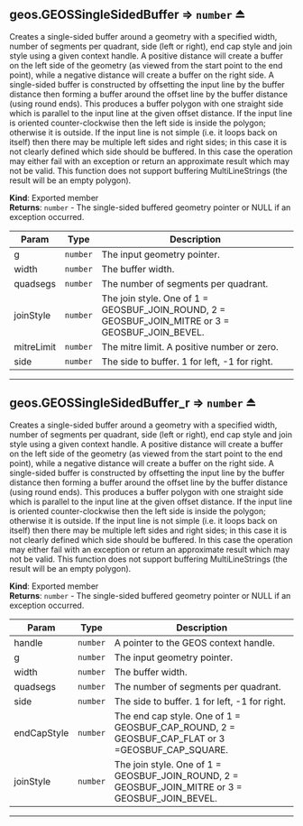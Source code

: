 <a name="exp_module_geos--geos.GEOSSingleSidedBuffer"></a>

## geos.GEOSSingleSidedBuffer ⇒ <code>number</code> ⏏
Creates a single-sided buffer around a geometry with a specified width, number of segments per quadrant, side (left or right), end cap style and join style using a given context handle.
A positive distance will create a buffer on the left side of the geometry (as viewed from the start point to the end point), while a negative distance will create a buffer on the right side.
A single-sided buffer is constructed by offsetting the input line by the buffer distance then forming a buffer around the offset line by the buffer distance (using round ends).
This produces a buffer polygon with one straight side which is parallel to the input line at the given offset distance.
If the input line is oriented counter-clockwise then the left side is inside the polygon; otherwise it is outside.
If the input line is not simple (i.e. it loops back on itself) then there may be multiple left sides and right sides; in this case it is not clearly defined which side should be buffered.
In this case the operation may either fail with an exception or return an approximate result which may not be valid.
This function does not support buffering MultiLineStrings (the result will be an empty polygon).

**Kind**: Exported member  
**Returns**: <code>number</code> - The single-sided buffered geometry pointer or NULL if an exception occurred.  

| Param | Type | Description |
| --- | --- | --- |
| g | <code>number</code> | The input geometry pointer. |
| width | <code>number</code> | The buffer width. |
| quadsegs | <code>number</code> | The number of segments per quadrant. |
| joinStyle | <code>number</code> | The join style. One of 1 = GEOSBUF_JOIN_ROUND, 2 = GEOSBUF_JOIN_MITRE or 3 = GEOSBUF_JOIN_BEVEL. |
| mitreLimit | <code>number</code> | The mitre limit. A positive number or zero. |
| side | <code>number</code> | The side to buffer. 1 for left, -1 for right. |


---
<a name="exp_module_geos--geos.GEOSSingleSidedBuffer_r"></a>

## geos.GEOSSingleSidedBuffer\_r ⇒ <code>number</code> ⏏
Creates a single-sided buffer around a geometry with a specified width, number of segments per quadrant, side (left or right), end cap style and join style using a given context handle.
A positive distance will create a buffer on the left side of the geometry (as viewed from the start point to the end point), while a negative distance will create a buffer on the right side.
A single-sided buffer is constructed by offsetting the input line by the buffer distance then forming a buffer around the offset line by the buffer distance (using round ends).
This produces a buffer polygon with one straight side which is parallel to the input line at the given offset distance.
If the input line is oriented counter-clockwise then the left side is inside the polygon; otherwise it is outside.
If the input line is not simple (i.e. it loops back on itself) then there may be multiple left sides and right sides; in this case it is not clearly defined which side should be buffered.
In this case the operation may either fail with an exception or return an approximate result which may not be valid.
This function does not support buffering MultiLineStrings (the result will be an empty polygon).

**Kind**: Exported member  
**Returns**: <code>number</code> - The single-sided buffered geometry pointer or NULL if an exception occurred.  

| Param | Type | Description |
| --- | --- | --- |
| handle | <code>number</code> | A pointer to the GEOS context handle. |
| g | <code>number</code> | The input geometry pointer. |
| width | <code>number</code> | The buffer width. |
| quadsegs | <code>number</code> | The number of segments per quadrant. |
| side | <code>number</code> | The side to buffer. 1 for left, -1 for right. |
| endCapStyle | <code>number</code> | The end cap style. One of 1 = GEOSBUF_CAP_ROUND, 2 = GEOSBUF_CAP_FLAT or 3 =GEOSBUF_CAP_SQUARE. |
| joinStyle | <code>number</code> | The join style. One of 1 = GEOSBUF_JOIN_ROUND, 2 = GEOSBUF_JOIN_MITRE or 3 = GEOSBUF_JOIN_BEVEL. |


---

